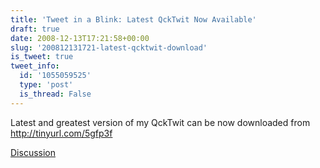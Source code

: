 ```yaml
---
title: 'Tweet in a Blink: Latest QckTwit Now Available'
draft: true
date: 2008-12-13T17:21:58+00:00
slug: '200812131721-latest-qcktwit-download'
is_tweet: true
tweet_info:
  id: '1055059525'
  type: 'post'
  is_thread: False
---
```




Latest and greatest version of my QckTwit can be now downloaded from http://tinyurl.com/5gfp3f

[Discussion](https://x.com/sytelus/status/1055059525)
